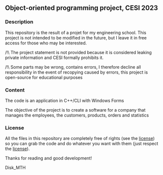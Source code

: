 ## Object-oriented programming project, CESI 2023

### Description

This repository is the result of a projet for my engineering school.
This project is not intended to be modified in the future,
but I leave it in free access for those who may be interested.

/!\ The project statement is not provided because it is considered leaking private information and CESI formally prohibits it.

/!\ Some parts may be wrong, contains errors, I therefore decline all responsibility in the event of recopying caused by errors, this project is open-source for educational purposes

### Content

The code is an application in C++/CLI with Windows Forms

The objective of the project is to create a software for a company that manages the employees, the customers, products, orders and statistics

### License

All the files in this repository are completely free of rights (see the [license](https://github.com/Disk-MTH/CESI-3W/blob/master/LICENSE)) so you can grab the code and do whatever you want with them (just respect the [license](https://github.com/Disk-MTH/CESI-3W/blob/master/LICENSE)).

Thanks for reading and good development!

Disk_MTH